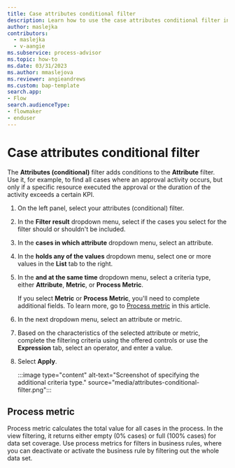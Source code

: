```yaml
---
title: Case attributes conditional filter
description: Learn how to use the case attributes conditional filter in minit.
author: maslejka
contributors:
  - maslejka
  - v-aangie
ms.subservice: process-advisor
ms.topic: how-to
ms.date: 03/31/2023
ms.author: mmaslejova
ms.reviewer: angieandrews
ms.custom: bap-template
search.app:
- Flow
search.audienceType:
- flowmaker
- enduser
---
```


# Case attributes conditional filter

The **Attributes (conditional)** filter adds conditions to the **Attribute** filter. Use it, for example, to find all cases where an approval activity occurs, but only if a specific resource executed the approval or the duration of the activity exceeds a certain KPI.

1. On the left panel, select your attributes (conditional) filter.

1. In the **Filter result** dropdown menu, select if the cases you select for the filter should or shouldn't be included.

1. In the **cases in which attribute** dropdown menu, select an attribute.

1. In the **holds any of the values** dropdown menu, select one or more values in the **List** tab to the right.

1. In the **and at the same time** dropdown menu, select a criteria type, either **Attribute**, **Metric**, or **Process Metric**.

    If you select **Metric** or **Process Metric**, you'll need to complete additional fields. To learn more, go to [Process metric](#process-metric) in this article.

1. In the next dropdown menu, select an attribute or metric.

1. Based on the characteristics of the selected attribute or metric, complete the filtering criteria using the offered controls or use the **Expression** tab, select an operator, and enter a value.

1. Select **Apply**.

   :::image type="content" alt-text="Screenshot of specifying the additional criteria type." source="media/attributes-conditional-filter.png":::


## Process metric

   Process metric calculates the total value for all cases in the process. In the view filtering, it returns either empty (0% cases) or full (100% cases) for data set coverage. Use process metrics for filters in business rules, where you can deactivate or activate the business rule by filtering out the whole data set.
